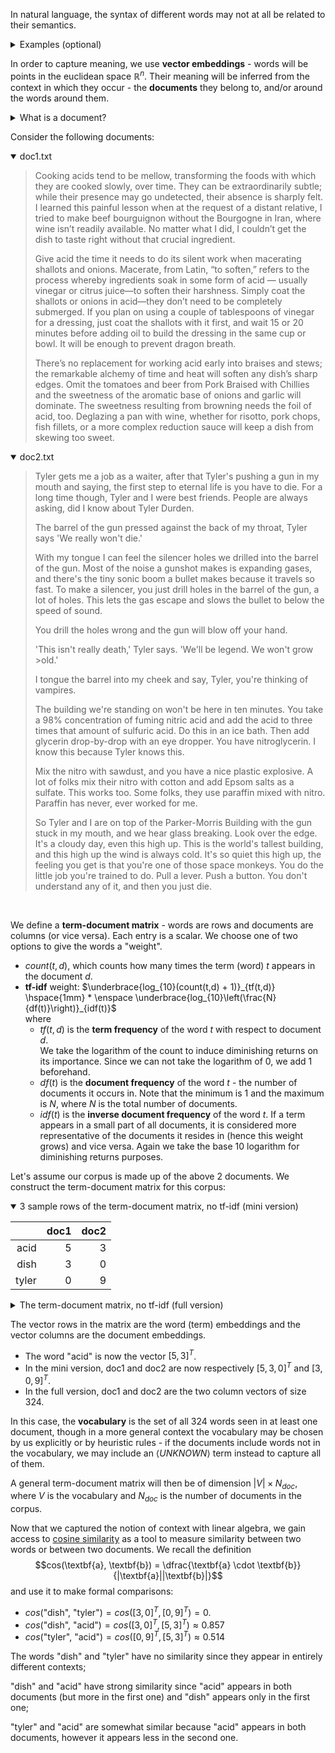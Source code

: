 In natural language, the syntax of different words may not at all be related to their semantics.
<details>
    <summary>Examples (optional)</summary>  

- *beautiful* and *attractive* have mostly the same meaning
- *beautiful* and *ugly* have mostly the opposite meaning
- *cat* and *dog* are not the same but they have \*some\* similarity
- *basketball* and *hoop* are not the same but they belong to the same [semantic field](https://en.wikipedia.org/wiki/Semantic_field)
</details>  


In order to capture meaning, we use **vector embeddings** - words will be points in the euclidean space $\mathbb{R}^n$. Their meaning will be inferred from the context in which they occur - the **documents** they belong to, and/or around the words around them.

<details>
    <summary>What is a document?</summary>

A document is a piece of text, one element of a dataset (corpus). For statistical learning purposes, documents are often annotated with additional data, for example the category they belong to. Sample datasets may then look like:  
- $\\{(d_1, c_1), (d_2, c_1), (d_3, c_2), (d_4, c_2), (d_5, c_2)\\}$ 
- $\\{(\text{"this movie sucks"}, \text{negative}), (\text{"Breathtaking from start to end!"}, \text{positive}) \\}$

and so on.
</details>
<p></p>

Consider the following documents:

<details open>
    <summary>doc1.txt</summary>

>Cooking acids tend to be mellow, transforming the foods with which they are cooked slowly, over time.
They can be extraordinarily subtle; while their presence may go undetected, their absence is sharply felt.
I learned this painful lesson when at the request of a distant relative, I tried to make beef bourguignon without the Bourgogne in Iran,
where wine isn’t readily available. No matter what I did, I couldn’t get the dish to taste right without that crucial ingredient.
>
>Give acid the time it needs to do its silent work when macerating shallots and onions.
Macerate, from Latin, “to soften,” refers to the process whereby ingredients soak in some form of acid — 
usually vinegar or citrus juice—to soften their harshness. Simply coat the shallots or onions in acid—they don’t need to be completely submerged.
If you plan on using a couple of tablespoons of vinegar for a dressing, just coat the shallots with it first, 
and wait 15 or 20 minutes before adding oil to build the dressing in the same cup or bowl. It will be enough to prevent dragon breath.
>
>There’s no replacement for working acid early into braises and stews; the remarkable alchemy of time and heat will soften any dish’s sharp edges.
Omit the tomatoes and beer from Pork Braised with Chillies and the sweetness of the aromatic base of onions and garlic will dominate.
The sweetness resulting from browning needs the foil of acid, too. 
Deglazing a pan with wine, whether for risotto, pork chops, fish fillets, or a more complex reduction sauce will keep a dish from skewing too sweet.
</details>

<details open>
    <summary>doc2.txt</summary>

>Tyler gets me a job as a waiter, after that Tyler's pushing a gun in my mouth and saying, the first step to eternal life is you have to die. 
For a long time though, Tyler and I were best friends. People are always asking, did I know about Tyler Durden.
>
>The barrel of the gun pressed against the back of my throat, Tyler says 'We really won't die.'
>
>With my tongue I can feel the silencer holes we drilled into the barrel of the gun. Most of the noise a gunshot makes is expanding gases,
and there's the tiny sonic boom a bullet makes because it travels so fast. To make a silencer, you just drill holes in the barrel of the gun, 
a lot of holes. This lets the gas escape and slows the bullet to below the speed of sound.
>
>You drill the holes wrong and the gun will blow off your hand.
>
>'This isn't really death,' Tyler says. 'We'll be legend. We won't grow >old.'
>
>I tongue the barrel into my cheek and say, Tyler, you're thinking of vampires.
>
>The building we're standing on won't be here in ten minutes. You take a 98% concentration of fuming nitric acid and add the acid
to three times that amount of sulfuric acid. Do this in an ice bath. Then add glycerin drop-by-drop with an eye dropper. You have nitroglycerin.
I know this because Tyler knows this.
>
>Mix the nitro with sawdust, and you have a nice plastic explosive. A lot of folks mix their nitro with cotton and add Epsom salts as a sulfate. 
This works too. Some folks, they use paraffin mixed with nitro. Paraffin has never, ever worked for me.
>
>So Tyler and I are on top of the Parker-Morris Building with the gun stuck in my mouth, and we hear glass breaking. Look over the edge. 
It's a cloudy day, even this high up. This is the world's tallest building, and this high up the wind is always cold. It's so quiet this high up,
the feeling you get is that you're one of those space monkeys. You do the little job you're trained to do.
Pull a lever.
Push a button.
You don't understand any of it, and then you just die.

</details>
<br/>

We define a **term-document matrix** - words are rows and documents are columns (or vice versa). Each entry is a scalar. We choose one of two options to give the words a "weight". 
- $count(t,d)$, which counts how many times the term (word) $t$ appears in the document $d$.
- **tf-idf** weight: $`\underbrace{log_{10}(count(t,d) + 1)}_{tf(t,d)} \hspace{1mm} * \enspace \underbrace{log_{10}\left(\frac{N}{df(t)}\right)}_{idf(t)}`$  
where
  - $tf(t,d)$ is the **term frequency** of the word $t$ with respect to document $d$.  
  We take the logarithm of the count to induce diminishing returns on its importance. Since we can not take the logarithm of $0$, we add $1$ beforehand.
  - $df(t)$ is the **document frequency** of the word $t$ - the number of documents it occurs in. Note that the minimum is $1$ and the maximum is $N$, where $N$ is the total number of documents.
  - $idf(t)$ is the **inverse document frequency** of the word $t$. If a term appears in a small part of all documents, it is considered more representative of the documents it resides in (hence this weight grows) and vice versa. Again we take the base $10$ logarithm for diminishing returns purposes.

Let's assume our corpus is made up of the above 2 documents. We construct the term-document matrix for this corpus:


<details open>
    <summary>3 sample rows of the term-document matrix, no tf-idf (mini version)</summary>

|       | doc1 | doc2 |
|------:|-----:|-----:|
|  acid |    5 |    3 |
|  dish |    3 |    0 |
| tyler |    0 |    9 |

</details>

<details>
    <summary>The term-document matrix, no tf-idf (full version)</summary>

|                 | doc1 | doc2 |
|----------------:|-----:|-----:|
| 15              |    1 |    0 |
| 20              |    1 |    0 |
| 98              |    0 |    1 |
| about           |    0 |    1 |
| absence         | 1    | 0    |
| acid            | 5    | 3    |
| acids           | 1    | 0    |
| add             | 0    | 3    |
| adding          | 1    | 0    |
| after           | 0    | 1    |
| against         | 0    | 1    |
| alchemy         | 1    | 0    |
| always          | 0    | 2    |
| amount          | 0    | 1    |
| an              | 0    | 2    |
| and             | 7    | 13   |
| any             | 1    | 1    |
| are             | 1    | 2    |
| aromatic        | 1    | 0    |
| as              | 0    | 2    |
| asking          | 0    | 1    |
| at              | 1    | 0    |
| available       | 1    | 0    |
| back            | 0    | 1    |
| barrel          | 0    | 4    |
| base            | 1    | 0    |
| bath            | 0    | 1    |
| be              | 4    | 2    |
| because         | 0    | 2    |
| beef            | 1    | 0    |
| beer            | 1    | 0    |
| before          | 1    | 0    |
| below           | 0    | 1    |
| best            | 0    | 1    |
| blow            | 0    | 1    |
| boom            | 0    | 1    |
| bourgogne       | 1    | 0    |
| bourguignon     | 1    | 0    |
| bowl            | 1    | 0    |
| braised         | 1    | 0    |
| braises         | 1    | 0    |
| breaking        | 0    | 1    |
| breath          | 1    | 0    |
| browning        | 1    | 0    |
| build           | 1    | 0    |
| building        | 0    | 3    |
| bullet          | 0    | 2    |
| button          | 0    | 1    |
| by              | 0    | 1    |
| can             | 1    | 1    |
| cheek           | 0    | 1    |
| chillies        | 1    | 0    |
| chops           | 1    | 0    |
| citrus          | 1    | 0    |
| cloudy          | 0    | 1    |
| coat            | 2    | 0    |
| cold            | 0    | 1    |
| completely      | 1    | 0    |
| complex         | 1    | 0    |
| concentration   | 0    | 1    |
| cooked          | 1    | 0    |
| cooking         | 1    | 0    |
| cotton          | 0    | 1    |
| couldn          | 1    | 0    |
| couple          | 1    | 0    |
| crucial         | 1    | 0    |
| cup             | 1    | 0    |
| day             | 0    | 1    |
| death           | 0    | 1    |
| deglazing       | 1    | 0    |
| did             | 1    | 1    |
| die             | 0    | 3    |
| dish            | 3    | 0    |
| distant         | 1    | 0    |
| do              | 1    | 3    |
| dominate        | 1    | 0    |
| don             | 1    | 1    |
| dragon          | 1    | 0    |
| dressing        | 2    | 0    |
| drill           | 0    | 2    |
| drilled         | 0    | 1    |
| drop            | 0    | 2    |
| dropper         | 0    | 1    |
| durden          | 0    | 1    |
| early           | 1    | 0    |
| edge            | 0    | 1    |
| edges           | 1    | 0    |
| enough          | 1    | 0    |
| epsom           | 0    | 1    |
| escape          | 0    | 1    |
| eternal         | 0    | 1    |
| even            | 0    | 1    |
| ever            | 0    | 1    |
| expanding       | 0    | 1    |
| explosive       | 0    | 1    |
| extraordinarily | 1    | 0    |
| eye             | 0    | 1    |
| fast            | 0    | 1    |
| feel            | 0    | 1    |
| feeling         | 0    | 1    |
| felt            | 1    | 0    |
| fillets         | 1    | 0    |
| first           | 1    | 1    |
| fish            | 1    | 0    |
| foil            | 1    | 0    |
| folks           | 0    | 2    |
| foods           | 1    | 0    |
| for             | 3    | 2    |
| form            | 1    | 0    |
| friends         | 0    | 1    |
| from            | 4    | 0    |
| fuming          | 0    | 1    |
| garlic          | 1    | 0    |
| gas             | 0    | 1    |
| gases           | 0    | 1    |
| get             | 1    | 1    |
| gets            | 0    | 1    |
| give            | 1    | 0    |
| glass           | 0    | 1    |
| glycerin        | 0    | 1    |
| go              | 1    | 0    |
| grow            | 0    | 1    |
| gun             | 0    | 6    |
| gunshot         | 0    | 1    |
| hand            | 0    | 1    |
| harshness       | 1    | 0    |
| has             | 0    | 1    |
| have            | 0    | 3    |
| hear            | 0    | 1    |
| heat            | 1    | 0    |
| here            | 0    | 1    |
| high            | 0    | 3    |
| holes           | 0    | 4    |
| ice             | 0    | 1    |
| if              | 1    | 0    |
| in              | 4    | 5    |
| ingredient      | 1    | 0    |
| ingredients     | 1    | 0    |
| into            | 1    | 2    |
| iran            | 1    | 0    |
| is              | 1    | 5    |
| isn             | 1    | 1    |
| it              | 3    | 4    |
| its             | 1    | 0    |
| job             | 0    | 2    |
| juice           | 1    | 0    |
| just            | 1    | 2    |
| keep            | 1    | 0    |
| know            | 0    | 2    |
| knows           | 0    | 1    |
| latin           | 1    | 0    |
| learned         | 1    | 0    |
| legend          | 0    | 1    |
| lesson          | 1    | 0    |
| lets            | 0    | 1    |
| lever           | 0    | 1    |
| life            | 0    | 1    |
| little          | 0    | 1    |
| ll              | 0    | 1    |
| long            | 0    | 1    |
| look            | 0    | 1    |
| lot             | 0    | 2    |
| macerate        | 1    | 0    |
| macerating      | 1    | 0    |
| make            | 1    | 1    |
| makes           | 0    | 2    |
| matter          | 1    | 0    |
| may             | 1    | 0    |
| me              | 0    | 2    |
| mellow          | 1    | 0    |
| minutes         | 1    | 1    |
| mix             | 0    | 2    |
| mixed           | 0    | 1    |
| monkeys         | 0    | 1    |
| more            | 1    | 0    |
| morris          | 0    | 1    |
| most            | 0    | 1    |
| mouth           | 0    | 2    |
| my              | 0    | 5    |
| need            | 1    | 0    |
| needs           | 2    | 0    |
| never           | 0    | 1    |
| nice            | 0    | 1    |
| nitric          | 0    | 1    |
| nitro           | 0    | 3    |
| nitroglycerin   | 0    | 1    |
| no              | 2    | 0    |
| noise           | 0    | 1    |
| of              | 8    | 14   |
| off             | 0    | 1    |
| oil             | 1    | 0    |
| old             | 0    | 1    |
| omit            | 1    | 0    |
| on              | 1    | 2    |
| one             | 0    | 1    |
| onions          | 3    | 0    |
| or              | 5    | 0    |
| over            | 1    | 1    |
| painful         | 1    | 0    |
| pan             | 1    | 0    |
| paraffin        | 0    | 2    |
| parker          | 0    | 1    |
| people          | 0    | 1    |
| plan            | 1    | 0    |
| plastic         | 0    | 1    |
| pork            | 2    | 0    |
| presence        | 1    | 0    |
| pressed         | 0    | 1    |
| prevent         | 1    | 0    |
| process         | 1    | 0    |
| pull            | 0    | 1    |
| push            | 0    | 1    |
| pushing         | 0    | 1    |
| quiet           | 0    | 1    |
| re              | 0    | 4    |
| readily         | 1    | 0    |
| really          | 0    | 2    |
| reduction       | 1    | 0    |
| refers          | 1    | 0    |
| relative        | 1    | 0    |
| remarkable      | 1    | 0    |
| replacement     | 1    | 0    |
| request         | 1    | 0    |
| resulting       | 1    | 0    |
| right           | 1    | 0    |
| risotto         | 1    | 0    |
| salts           | 0    | 1    |
| same            | 1    | 0    |
| sauce           | 1    | 0    |
| sawdust         | 0    | 1    |
| say             | 0    | 1    |
| saying          | 0    | 1    |
| says            | 0    | 2    |
| shallots        | 3    | 0    |
| sharp           | 1    | 0    |
| sharply         | 1    | 0    |
| silencer        | 0    | 2    |
| silent          | 1    | 0    |
| simply          | 1    | 0    |
| skewing         | 1    | 0    |
| slowly          | 1    | 0    |
| slows           | 0    | 1    |
| so              | 0    | 3    |
| soak            | 1    | 0    |
| soften          | 3    | 0    |
| some            | 1    | 1    |
| sonic           | 0    | 1    |
| sound           | 0    | 1    |
| space           | 0    | 1    |
| speed           | 0    | 1    |
| standing        | 0    | 1    |
| step            | 0    | 1    |
| stews           | 1    | 0    |
| stuck           | 0    | 1    |
| submerged       | 1    | 0    |
| subtle          | 1    | 0    |
| sulfate         | 0    | 1    |
| sulfuric        | 0    | 1    |
| sweet           | 1    | 0    |
| sweetness       | 2    | 0    |
| tablespoons     | 1    | 0    |
| take            | 0    | 1    |
| tallest         | 0    | 1    |
| taste           | 1    | 0    |
| ten             | 0    | 1    |
| tend            | 1    | 0    |
| that            | 1    | 3    |
| the             | 16   | 27   |
| their           | 3    | 1    |
| then            | 0    | 2    |
| there           | 1    | 1    |
| they            | 3    | 1    |
| thinking        | 0    | 1    |
| this            | 1    | 10   |
| those           | 0    | 1    |
| though          | 0    | 1    |
| three           | 0    | 1    |
| throat          | 0    | 1    |
| time            | 3    | 1    |
| times           | 0    | 1    |
| tiny            | 0    | 1    |
| to              | 10   | 6    |
| tomatoes        | 1    | 0    |
| tongue          | 0    | 2    |
| too             | 2    | 1    |
| top             | 0    | 1    |
| trained         | 0    | 1    |
| transforming    | 1    | 0    |
| travels         | 0    | 1    |
| tried           | 1    | 0    |
| tyler           | 0    | 9    |
| understand      | 0    | 1    |
| undetected      | 1    | 0    |
| up              | 0    | 3    |
| use             | 0    | 1    |
| using           | 1    | 0    |
| usually         | 1    | 0    |
| vampires        | 0    | 1    |
| vinegar         | 2    | 0    |
| wait            | 1    | 0    |
| waiter          | 0    | 1    |
| we              | 0    | 6    |
| were            | 0    | 1    |
| what            | 1    | 0    |
| when            | 2    | 0    |
| where           | 1    | 0    |
| whereby         | 1    | 0    |
| whether         | 1    | 0    |
| which           | 1    | 0    |
| while           | 1    | 0    |
| will            | 4    | 1    |
| wind            | 0    | 1    |
| wine            | 2    | 0    |
| with            | 4    | 6    |
| without         | 2    | 0    |
| won             | 0    | 3    |
| work            | 1    | 0    |
| worked          | 0    | 1    |
| working         | 1    | 0    |
| works           | 0    | 1    |
| world           | 0    | 1    |
| wrong           | 0    | 1    |
| you             | 1    | 13   |
| your            | 0    | 1    |

</details>

The vector rows in the matrix are the word (term) embeddings and the vector columns are the document embeddings.  
- The word "acid" is now the vector $[5, 3]^T$.
- In the mini version, doc1 and doc2 are now respectively $[5, 3, 0]^T$ and $[3, 0, 9]^T$.
- In the full version, doc1 and doc2 are the two column vectors of size $324$.

In this case, the **vocabulary** is the set of all $324$ words seen in at least one document, though in a more general context the vocabulary may be chosen by us explicitly or by heuristic rules - if the documents include words not in the vocabulary, we may include an $\langle UNKNOWN \rangle$ term instead to capture all of them.

A general term-document matrix will then be of dimension $|V| \times N_{doc}$, where $V$ is the vocabulary and $N_{doc}$ is the number of documents in the corpus.


Now that we captured the notion of context with linear algebra, we gain access to [cosine similarity](https://en.wikipedia.org/wiki/Cosine_similarity) as a tool to measure similarity between two words or between two documents. 
We recall the definition $$cos(\textbf{a}, \textbf{b}) = \dfrac{\textbf{a} \cdot \textbf{b}}{|\textbf{a}||\textbf{b}|}$$
and use it to make formal comparisons:
- $cos(\text{"dish", "tyler"}) = cos([3, 0]^T, [0, 9]^T) = 0.$
- $cos(\text{"dish", "acid"}) = cos([3, 0]^T, [5, 3]^T) \approx 0.857$
- $cos(\text{"tyler", "acid"}) = cos([0, 9]^T, [5, 3]^T) \approx 0.514$

The words "dish" and "tyler" have no similarity since they appear in entirely different contexts;

"dish" and "acid" have strong similarity since "acid" appears in both documents (but more in the first one) and "dish" appears only in the first one;

"tyler" and "acid" are somewhat similar because "acid" appears in both documents, however it appears less in the second one.
